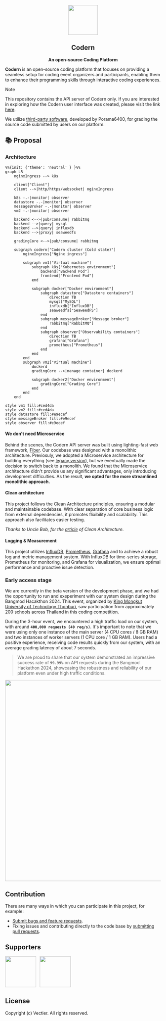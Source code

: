 <div align="center">
    <img src="https://github.com/codern-org/codern/assets/17198802/43ae20dc-74ba-42d3-9a5d-c77dde27217c" width="96" />
    <h2>Codern</h2>
    <p><b>An open-source Coding Platform</b></p>
</div>

**Codern** is an open-source coding platform that focuses on providing a seamless setup for coding event organizers and participants, enabling them to enhance their programming skills through interactive coding experiences.

> [!NOTE]
> This repository contains the API server of Codern only. If you are interested in exploring how the Codern user interface was created, please visit the link [here](https://github.com/codern-org/ui).

We utilize [third-party software](https://github.com/Porama6400/GradingCore2), developed by Porama6400, for grading the source code submitted by users on our platform.

## 📚 Proposal

### Architecture

```mermaid
%%{init: {'theme': 'neutral' } }%%
graph LR
    nginxIngress --> k8s

    client["Client"]
    client -->|http/https/websocket| nginxIngress

    k8s -.-|monitor| observer
    datastore -.-|monitor| observer
    messageBroker -.-|monitor| observer
    vm2 -.-|monitor| observer

    backend <-->|pub/consume| rabbitmq
    backend -->|query| mysql
    backend -->|query| influxdb
    backend -->|proxy| seaweedfs

    gradingCore <-->|pub/consume| rabbitmq

    subgraph codern["Codern cluster (Cold state)"]
        nginxIngress["Nginx ingress"]

        subgraph vm1["Virtual machine"]
            subgraph k8s["Kubernetes environment"]
                backend["Backend Pod"]
                frontend["Frontend Pod"]
            end

            subgraph docker["Docker environment"]
                subgraph datastore["Datastore containers"]
                    direction TB
                    mysql["MySQL"]
                    influxdb["InfluxDB"]
                    seaweedfs["SeaweedFS"]
                end
                subgraph messageBroker["Message broker"]
                    rabbitmq["RabbitMQ"]
                end
                subgraph observer["Observability containers"]
                    direction TB
                    grafana["Grafana"]
                    prometheus["Prometheus"]
                end
            end
        end
        subgraph vm2["Virtual machine"]
            dockerd
            gradingCore -->|manage container| dockerd

            subgraph docker2["Docker environment"]
                gradingCore["Grading Core"]
            end
        end
    end

style vm1 fill:#ced4da
style vm2 fill:#ced4da
style datastore fill:#e9ecef
style messageBroker fill:#e9ecef
style observer fill:#e9ecef
```

#### We don't need Microservice

Behind the scenes, the Codern API server was built using lighting-fast web framework, [Fiber](https://docs.gofiber.io/). Our codebase was designed with a monolithic architecture. Previosuly, we adopted a Microservice architecture for building everything (see [legacy version](https://github.com/codern-org/legacy)), but we eventually made the decision to switch back to a monolith. We found that the Microservice architecture didn't provide us any significant advantages, only introducing development difficulties. As the result, **we opted for the more streamlined monolithic approach.**

#### Clean architecture

This project follows the Clean Architecture principles, ensuring a modular and maintainable codebase. With clear separation of core business logic from external dependencies, it promotes flixibility and scalability. This approach also facilitates easier testing.

_Thanks to Uncle Bob, for the [article](https://blog.cleancoder.com/uncle-bob/2012/08/13/the-clean-architecture.html) of Clean Architecture._

#### Logging & Measurement

This project utilizes [InfluxDB](https://www.influxdata.com/), [Prometheus](https://prometheus.io/), [Grafana](https://grafana.com/) and to achieve a robust log and metric management system. With InfluxDB for time-series storage, Prometheus for monitoring, and Grafana for visualization, we ensure optimal performance and proactive issue detection.

### Early access stage

We are currently in the beta version of the development phase, and we had the opportunity to run and exeperiment with our system design during the Bangmod Hacakthon 2024. This event, organized by [King Mongkut University of Technology Thonburi](https://www.kmutt.ac.th/), saw participation from approximately 200 schools across Thailand in this coding competition.

During the 3-hour event, we encountered a high traffic load on our system, with around **`400,000 requests (40 req/s)`**. It's important to note that we were using only one instance of the main server (4 CPU cores / 8 GB RAM) and two instances of worker servers (1 CPU core / 1 GB RAM). Users had a positive experience, receiving code results quickly from our system, with an average grading latency of about 7 seconds.

>We are proud to share that our system demonstrated an impressive success rate of **`99.99%`** on API requests during the Bangmod Hackathon 2024, showcasing the robustness and reliability of our platform even under high traffic conditions.

<img src="https://i.imgur.com/OFHvqW5.png" width="650" />

## Contribution

There are many ways in which you can participate in this project, for example:

- [Submit bugs and feature requests](https://github.com/codern-org/codern/issues).
- Fixing issues and contributing directly to the code base by [submitting pull requests](https://github.com/codern-org/codern/pulls).

## Supporters

<img src="https://avatars.githubusercontent.com/u/42472574?s=200&v=4" height="100">&nbsp;&nbsp;
<img src="https://i.imgur.com/6M4Xz4F.jpg" height="100">

## License

Copyright (c) Vectier. All rights reserved.
